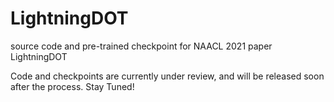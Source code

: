 # LightningDOT
source code and pre-trained checkpoint for NAACL 2021 paper LightningDOT 

Code and checkpoints are currently under review, and will be released soon after the process. Stay Tuned!
